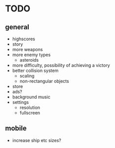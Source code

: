 # TODO
## general
* highscores
* story
* more weapons
* more enemy types
    * asteroids
* more difficulty, possibility of achieving a victory
* better collision system
    * scaling
    * non-rectangular objects
* store
* ads?
* background music
* settings
    * resolution
    * fullscreen

## mobile
* increase ship etc sizes?
